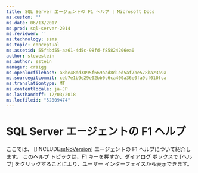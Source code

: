 ```yaml
---
title: SQL Server エージェントの F1 ヘルプ | Microsoft Docs
ms.custom: ''
ms.date: 06/13/2017
ms.prod: sql-server-2014
ms.reviewer: ''
ms.technology: ssms
ms.topic: conceptual
ms.assetid: 55f4bd55-aa61-4d5c-98fd-f85824206ea0
author: stevestein
ms.author: sstein
manager: craigg
ms.openlocfilehash: a8be48dd3895f669aad8d1ed5af7be578ba23b9a
ms.sourcegitcommit: ceb7e1b9e29e02bb0c6ca400a36e0fa9cf010fca
ms.translationtype: MT
ms.contentlocale: ja-JP
ms.lasthandoff: 12/03/2018
ms.locfileid: "52809474"
---
```

# <a name="sql-server-agent-f1-help"></a>SQL Server エージェントの F1 ヘルプ
  ここでは、 [!INCLUDE[ssNoVersion](../../includes/ssnoversion-md.md)] エージェントの F1 ヘルプについて紹介します。 このヘルプ トピックは、F1 キーを押すか、ダイアログ ボックスで [ヘルプ] をクリックすることにより、ユーザー インターフェイスから表示できます。  
  
  
